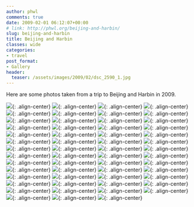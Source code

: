 ```yaml
---
author: phwl
comments: true
date: 2009-02-01 06:12:07+00:00
# link: http://phwl.org/beijing-and-harbin/
slug: beijing-and-harbin
title: Beijing and Harbin
classes: wide
categories:
- travel
post_format:
- Gallery
header:
  teaser: /assets/images/2009/02/dsc_2590_1.jpg
---
```


Here are some photos taken from a trip to Beijing and Harbin in 2009.

![](/assets/images/2009/02/dsc_2590_1.jpg){: .align-center}
![](/assets/images/2009/02/dsc_2619_1.jpg){: .align-center}
![](/assets/images/2009/02/dsc_2636_1.jpg){: .align-center}
![](/assets/images/2009/02/dsc_2669_1.jpg){: .align-center}
![](/assets/images/2009/02/dsc_2698_1.jpg){: .align-center}
![](/assets/images/2009/02/dsc_2711_1.jpg){: .align-center}
![](/assets/images/2009/02/dsc_2729_1.jpg){: .align-center}
![](/assets/images/2009/02/dsc_2738_1.jpg){: .align-center}
![](/assets/images/2009/02/dsc_2740_1.jpg){: .align-center}
![](/assets/images/2009/02/dsc_2855_1.jpg){: .align-center}
![](/assets/images/2009/02/dsc_2861_1.jpg){: .align-center}
![](/assets/images/2009/02/dsc_2884_1.jpg){: .align-center}
![](/assets/images/2009/02/dsc_2893_1.jpg){: .align-center}
![](/assets/images/2009/02/dsc_2909_1.jpg){: .align-center}
![](/assets/images/2009/02/dsc_2912_1.jpg){: .align-center}
![](/assets/images/2009/02/dsc_2945_1.jpg){: .align-center}
![](/assets/images/2009/02/dsc_2949_1.jpg){: .align-center}
![](/assets/images/2009/02/dsc_2962_1.jpg){: .align-center}
![](/assets/images/2009/02/dsc_2972_1.jpg){: .align-center}
![](/assets/images/2009/02/dsc_2991_1.jpg){: .align-center}
![](/assets/images/2009/02/dsc_3041_1.jpg){: .align-center}
![](/assets/images/2009/02/dsc_3047_1.jpg){: .align-center}
![](/assets/images/2009/02/dsc_3056_1.jpg){: .align-center}
![](/assets/images/2009/02/dsc_3057_1.jpg){: .align-center}
![](/assets/images/2009/02/dsc_3079_1.jpg){: .align-center}
![](/assets/images/2009/02/dsc_3084_1.jpg){: .align-center}
![](/assets/images/2009/02/dsc_3123_1.jpg){: .align-center}
![](/assets/images/2009/02/dsc_3191_1.jpg){: .align-center}
![](/assets/images/2009/02/dsc_3209_1.jpg){: .align-center}
![](/assets/images/2009/02/dsc_3237_1.jpg){: .align-center}
![](/assets/images/2009/02/dsc_3259_1.jpg){: .align-center}
![](/assets/images/2009/02/dsc_3293_1.jpg){: .align-center}
![](/assets/images/2009/02/dsc_3298.jpg){: .align-center}
![](/assets/images/2009/02/dsc_3300_1.jpg){: .align-center}
![](/assets/images/2009/02/dsc_3302_1.jpg){: .align-center}
![](/assets/images/2009/02/dsc_3323_1.jpg){: .align-center}
![](/assets/images/2009/02/dsc_3345_1.jpg){: .align-center}
![](/assets/images/2009/02/dsc_335x_1.jpg){: .align-center}
![](/assets/images/2009/02/dsc_3362_1.jpg){: .align-center}
![](/assets/images/2009/02/dsc_3363_1.jpg){: .align-center}
![](/assets/images/2009/02/dsc_3392_1.jpg){: .align-center}
![](/assets/images/2009/02/dsc_3472_1.jpg){: .align-center}
![](/assets/images/2009/02/dsc_3496_1.jpg){: .align-center}
![](/assets/images/2009/02/dsc_3515_1.jpg){: .align-center}
![](/assets/images/2009/02/dsc_3523_1.jpg){: .align-center}
![](/assets/images/2009/02/dsc_3548_1.jpg){: .align-center}
![](/assets/images/2009/02/dsc_3563_1.jpg){: .align-center}
![](/assets/images/2009/02/dsc_3571_1.jpg){: .align-center}
![](/assets/images/2009/02/dsc_3592_1.jpg){: .align-center}
![](/assets/images/2009/02/dsc_3593_1.jpg){: .align-center}
![](/assets/images/2009/02/dsc_3620_1.jpg){: .align-center}
![](/assets/images/2009/02/dsc_3636_1.jpg){: .align-center}
![](/assets/images/2009/02/dsc_3648_1.jpg){: .align-center}
![](/assets/images/2009/02/p1030585_1.jpg){: .align-center}
![](/assets/images/2009/02/p1030649_1.jpg){: .align-center}
